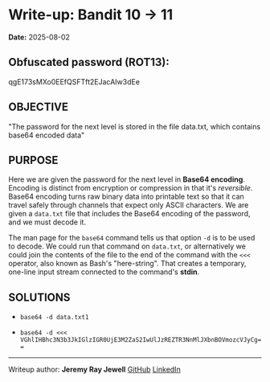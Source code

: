 # Write-up: Bandit 10 → 11  
**Date:** 2025-08-02  

## Obfuscated password (ROT13): 

qgE173sMXo0EEfQSFTft2EJacAIw3dEe

## OBJECTIVE

"The password for the next level is stored in the file data.txt, which contains base64 encoded data"

## PURPOSE

Here we are given the password for the next level in **Base64 encoding**. Encoding is distinct from encryption or compression in that it's *reversible*. Base64 encoding turns raw binary data into printable text so that it can travel safely through channels that expect only ASCII characters. We are given a `data.txt` file that includes the Base64 encoding of the password, and we must decode it.

The man page for the `base64` command tells us that option `-d` is to be used to decode. We could run that command on `data.txt`, or alternatively we could join the contents of the file to the end of the command with the `<<<` operator, also known as Bash's "here-string". That creates a temporary, one-line input stream connected to the command's **stdin**.

## SOLUTIONS

- `base64 -d data.txt1`

- `base64 -d <<< VGhlIHBhc3N3b3JkIGlzIGR0UjE3M2ZaS2IwUlJzREZTR3NnMlJXbnBOVmozcVJyCg==`

___

Writeup author: **Jeremy Ray Jewell**
[GitHub](https://github.com/jeremyrayjewell)
[LinkedIn](https://www.linkedin.com/in/jeremyrayjewell)
